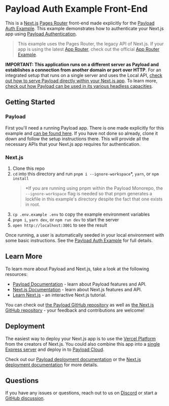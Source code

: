 # Payload Auth Example Front-End

This is a [Next.js](https://nextjs.org) [Pages Router](https://nextjs.org/docs/pages) front-end made explicitly for the [Payload Auth Example](https://github.com/payloadcms/payload/tree/main/examples/auth). This example demonstrates how to authenticate your Next.js app using [Payload Authentication](https://payloadcms.com/docs/authentication/overview).

> This example uses the Pages Router, the legacy API of Next.js. If your app is using the latest [App Router](https://nextjs.org/docs/app), check out the official [App Router Example](https://github.com/payloadcms/payload/tree/main/examples/auth/next-app).

**IMPORTANT: This application runs on a different server as Payload and establishes a connection from another domain or port over HTTP**. For an integrated setup that runs on a single server and uses the Local API, [check out how to serve Payload directly within your Next.js app](https://github.com/payloadcms/payload/tree/main/examples/auth/payload). To learn more, [check out how Payload can be used in its various headless capacities](https://payloadcms.com/blog/the-ultimate-guide-to-using-nextjs-with-payload).

## Getting Started

### Payload

First you'll need a running Payload app. There is one made explicitly for this example and [can be found here](https://github.com/payloadcms/payload/tree/main/examples/auth/payload). If you have not done so already, clone it down and follow the setup instructions there. This will provide all the necessary APIs that your Next.js app requires for authentication.

### Next.js

1. Clone this repo
2. `cd` into this directory and run `pnpm i --ignore-workspace`\*, `yarn`, or `npm install`
   > \*If you are running using pnpm within the Payload Monorepo, the `--ignore-workspace` flag is needed so that pnpm generates a lockfile in this example's directory despite the fact that one exists in root.
3. `cp .env.example .env` to copy the example environment variables
4. `pnpm i`, `yarn dev`, or `npm run dev` to start the server
5. `open http://localhost:3001` to see the result

Once running, a user is automatically seeded in your local environment with some basic instructions. See the [Payload Auth Example](https://github.com/payloadcms/payload/tree/main/examples/auth) for full details.

## Learn More

To learn more about Payload and Next.js, take a look at the following resources:

- [Payload Documentation](https://payloadcms.com/docs) - learn about Payload features and API.
- [Next.js Documentation](https://nextjs.org/docs) - learn about Next.js features and API.
- [Learn Next.js](https://nextjs.org/learn) - an interactive Next.js tutorial.

You can check out [the Payload GitHub repository](https://github.com/payloadcms/payload) as well as [the Next.js GitHub repository](https://github.com/vercel/next.js) - your feedback and contributions are welcome!

## Deployment

The easiest way to deploy your Next.js app is to use the [Vercel Platform](https://vercel.com/new) from the creators of Next.js. You could also combine this app into a [single Express server](https://github.com/payloadcms/payload/tree/main/examples/custom-server) and deploy in to [Payload Cloud](https://payloadcms.com/new/import).

Check out our [Payload deployment documentation](https://payloadcms.com/docs/production/deployment) or the [Next.js deployment documentation](https://nextjs.org/docs/deployment) for more details.

## Questions

If you have any issues or questions, reach out to us on [Discord](https://discord.com/invite/payload) or start a [GitHub discussion](https://github.com/payloadcms/payload/discussions).
